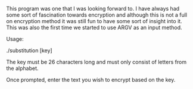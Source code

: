 This program was one that I was looking forward to. I have always had some sort of fascination towards encryption and although this is not a full on encryption method it was still fun to have some sort of insight into it. This was also the first time we started to use ARGV as an input method.

Usage:

./substitution [key]

The key must be 26 characters long and must only consist of letters from the alphabet.

Once prompted, enter the text you wish to encrypt based on the key.